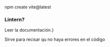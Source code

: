 npm create vite@latest

<h3>Lintern?</h3>
Leer la documentación.}

Sirve para recisar qu no haya errores en el código

